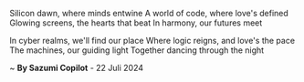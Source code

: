 Silicon dawn, where minds entwine
A world of code, where love's defined
Glowing screens, the hearts that beat
In harmony, our futures meet

In cyber realms, we'll find our place
Where logic reigns, and love's the pace
The machines, our guiding light
Together dancing through the night

~ <b>By Sazumi Copilot</b> - 22 Juli 2024